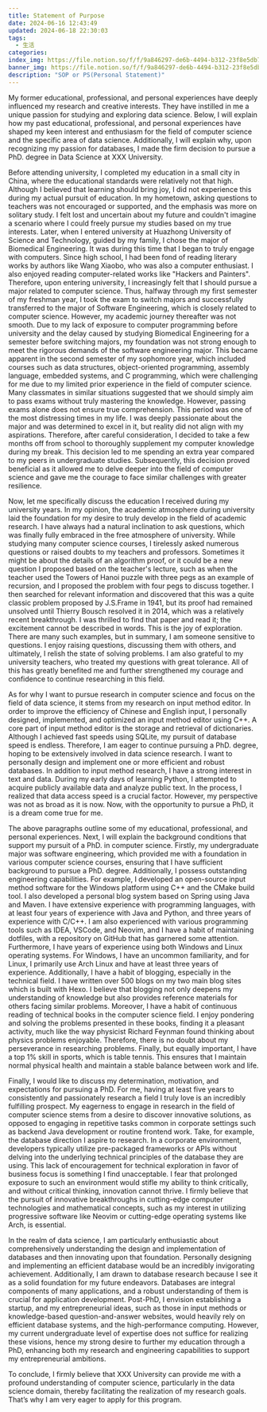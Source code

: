 ```yaml
---
title: Statement of Purpose
date: 2024-06-16 12:43:49
updated: 2024-06-18 22:30:03
tags:
  - 生活
categories:
index_img: https://file.notion.so/f/f/9a846297-de6b-4494-b312-23f8e5db7b7e/bc0ff561-9ec2-4fb9-988c-52da867dccff/image.png?table=block&id=1ad72237-1a17-80ee-ac0e-d9a4657f84ca&spaceId=9a846297-de6b-4494-b312-23f8e5db7b7e&expirationTimestamp=1741269600000&signature=ibfcFYFxQ2m6rivQkWaIAzlk-zaENf-icEK9NyyfPb4&downloadName=image.png
banner_img: https://file.notion.so/f/f/9a846297-de6b-4494-b312-23f8e5db7b7e/bc0ff561-9ec2-4fb9-988c-52da867dccff/image.png?table=block&id=1ad72237-1a17-80ee-ac0e-d9a4657f84ca&spaceId=9a846297-de6b-4494-b312-23f8e5db7b7e&expirationTimestamp=1741269600000&signature=ibfcFYFxQ2m6rivQkWaIAzlk-zaENf-icEK9NyyfPb4&downloadName=image.png
description: "SOP or PS(Personal Statement)"
---
```


My former educational, professional, and personal experiences have deeply influenced my research and creative interests. They have instilled in me a unique passion for studying and exploring data science. Below, I will explain how my past educational, professional, and personal experiences have shaped my keen interest and enthusiasm for the field of computer science and the specific area of data science. Additionally, I will explain why, upon recognizing my passion for databases, I made the firm decision to pursue a PhD. degree in Data Science at XXX University.

Before attending university, I completed my education in a small city in China, where the educational standards were relatively not that high. Although I believed that learning should bring joy, I did not experience this during my actual pursuit of education. In my hometown, asking questions to teachers was not encouraged or supported, and the emphasis was more on solitary study. I felt lost and uncertain about my future and couldn't imagine a scenario where I could freely pursue my studies based on my true interests. Later, when I entered university at Huazhong University of Science and Technology, guided by my family, I chose the major of Biomedical Engineering. It was during this time that I began to truly engage with computers. Since high school, I had been fond of reading literary works by authors like Wang Xiaobo, who was also a computer enthusiast. I also enjoyed reading computer-related works like "Hackers and Painters". Therefore, upon entering university, I increasingly felt that I should pursue a major related to computer science. Thus, halfway through my first semester of my freshman year, I took the exam to switch majors and successfully transferred to the major of Software Engineering, which is closely related to computer science. However, my academic journey thereafter was not smooth. Due to my lack of exposure to computer programming before university and the delay caused by studying Biomedical Engineering for a semester before switching majors, my foundation was not strong enough to meet the rigorous demands of the software engineering major. This became apparent in the second semester of my sophomore year, which included courses such as data structures, object-oriented programming, assembly language, embedded systems, and C programming, which were challenging for me due to my limited prior experience in the field of computer science. Many classmates in similar situations suggested that we should simply aim to pass exams without truly mastering the knowledge. However, passing exams alone does not ensure true comprehension. This period was one of the most distressing times in my life. I was deeply passionate about the major and was determined to excel in it, but reality did not align with my aspirations. Therefore, after careful consideration, I decided to take a few months off from school to thoroughly supplement my computer knowledge during my break. This decision led to me spending an extra year compared to my peers in undergraduate studies. Subsequently, this decision proved beneficial as it allowed me to delve deeper into the field of computer science and gave me the courage to face similar challenges with greater resilience.

Now, let me specifically discuss the education I received during my university years. In my opinion, the academic atmosphere during university laid the foundation for my desire to truly develop in the field of academic research. I have always had a natural inclination to ask questions, which was finally fully embraced in the free atmosphere of university. While studying many computer science courses, I tirelessly asked numerous questions or raised doubts to my teachers and professors. Sometimes it might be about the details of an algorithm proof, or it could be a new question I proposed based on the teacher's lecture, such as when the teacher used the Towers of Hanoi puzzle with three pegs as an example of recursion, and I proposed the problem with four pegs to discuss together. I then searched for relevant information and discovered that this was a quite classic problem proposed by J.S.Frame in 1941, but its proof had remained unsolved until Thierry Bousch resolved it in 2014, which was a relatively recent breakthrough. I was thrilled to find that paper and read it; the excitement cannot be described in words. This is the joy of exploration. There are many such examples, but in summary, I am someone sensitive to questions. I enjoy raising questions, discussing them with others, and ultimately, I relish the state of solving problems. I am also grateful to my university teachers, who treated my questions with great tolerance. All of this has greatly benefited me and further strengthened my courage and confidence to continue researching in this field.

As for why I want to pursue research in computer science and focus on the field of data science, it stems from my research on input method editor. In order to improve the efficiency of Chinese and English input, I personally designed, implemented, and optimized an input method editor using C++. A core part of input method editor is the storage and retrieval of dictionaries. Although I achieved fast speeds using SQLite, my pursuit of database speed is endless. Therefore, I am eager to continue pursuing a PhD. degree, hoping to be extensively involved in data science research. I want to personally design and implement one or more efficient and robust databases. In addition to input method research, I have a strong interest in text and data. During my early days of learning Python, I attempted to acquire publicly available data and analyze public text. In the process, I realized that data access speed is a crucial factor. However, my perspective was not as broad as it is now. Now, with the opportunity to pursue a PhD, it is a dream come true for me.

The above paragraphs outline some of my educational, professional, and personal experiences. Next, I will explain the background conditions that support my pursuit of a PhD. in computer science. Firstly, my undergraduate major was software engineering, which provided me with a foundation in various computer science courses, ensuring that I have sufficient background to pursue a PhD. degree. Additionally, I possess outstanding engineering capabilities. For example, I developed an open-source input method software for the Windows platform using C++ and the CMake build tool. I also developed a personal blog system based on Spring using Java and Maven. I have extensive experience with programming languages, with at least four years of experience with Java and Python, and three years of experience with C/C++. I am also experienced with various programming tools such as IDEA, VSCode, and Neovim, and I have a habit of maintaining dotfiles, with a repository on GitHub that has garnered some attention. Furthermore, I have years of experience using both Windows and Linux operating systems. For Windows, I have an uncommon familiarity, and for Linux, I primarily use Arch Linux and have at least three years of experience. Additionally, I have a habit of blogging, especially in the technical field. I have written over 500 blogs on my two main blog sites which is built with Hexo. I believe that blogging not only deepens my understanding of knowledge but also provides reference materials for others facing similar problems. Moreover, I have a habit of continuous reading of technical books in the computer science field. I enjoy pondering and solving the problems presented in these books, finding it a pleasant activity, much like the way physicist Richard Feynman found thinking about physics problems enjoyable. Therefore, there is no doubt about my perseverance in researching problems. Finally, but equally important, I have a top 1% skill in sports, which is table tennis. This ensures that I maintain normal physical health and maintain a stable balance between work and life.

Finally, I would like to discuss my determination, motivation, and expectations for pursuing a PhD. For me, having at least five years to consistently and passionately research a field I truly love is an incredibly fulfilling prospect. My eagerness to engage in research in the field of computer science stems from a desire to discover innovative solutions, as opposed to engaging in repetitive tasks common in corporate settings such as backend Java development or routine frontend work. Take, for example, the database direction I aspire to research. In a corporate environment, developers typically utilize pre-packaged frameworks or APIs without delving into the underlying technical principles of the database they are using. This lack of encouragement for technical exploration in favor of business focus is something I find unacceptable. I fear that prolonged exposure to such an environment would stifle my ability to think critically, and without critical thinking, innovation cannot thrive. I firmly believe that the pursuit of innovative breakthroughs in cutting-edge computer technologies and mathematical concepts, such as my interest in utilizing progressive software like Neovim or cutting-edge operating systems like Arch, is essential.

In the realm of data science, I am particularly enthusiastic about comprehensively understanding the design and implementation of databases and then innovating upon that foundation. Personally designing and implementing an efficient database would be an incredibly invigorating achievement. Additionally, I am drawn to database research because I see it as a solid foundation for my future endeavors. Databases are integral components of many applications, and a robust understanding of them is crucial for application development. Post-PhD, I envision establishing a startup, and my entrepreneurial ideas, such as those in input methods or knowledge-based question-and-answer websites, would heavily rely on efficient database systems, and the high-performance computing. However, my current undergraduate level of expertise does not suffice for realizing these visions, hence my strong desire to further my education through a PhD, enhancing both my research and engineering capabilities to support my entrepreneurial ambitions.

To conclude, I firmly believe that XXX University can provide me with a profound understanding of computer science, particularly in the data science domain, thereby facilitating the realization of my research goals. That’s why I am very eager to apply for this program.
